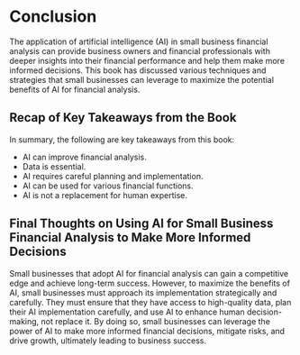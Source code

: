# Conclusion

The application of artificial intelligence (AI) in small business financial analysis can provide business owners and financial professionals with deeper insights into their financial performance and help them make more informed decisions. This book has discussed various techniques and strategies that small businesses can leverage to maximize the potential benefits of AI for financial analysis.

Recap of Key Takeaways from the Book
------------------------------------

In summary, the following are key takeaways from this book:

* AI can improve financial analysis.
* Data is essential.
* AI requires careful planning and implementation.
* AI can be used for various financial functions.
* AI is not a replacement for human expertise.

Final Thoughts on Using AI for Small Business Financial Analysis to Make More Informed Decisions
------------------------------------------------------------------------------------------------

Small businesses that adopt AI for financial analysis can gain a competitive edge and achieve long-term success. However, to maximize the benefits of AI, small businesses must approach its implementation strategically and carefully. They must ensure that they have access to high-quality data, plan their AI implementation carefully, and use AI to enhance human decision-making, not replace it. By doing so, small businesses can leverage the power of AI to make more informed financial decisions, mitigate risks, and drive growth, ultimately leading to business success.